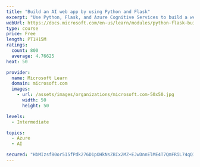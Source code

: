```yaml
---
title: "Build an AI web app by using Python and Flask"
excerpt: "Use Python, Flask, and Azure Cognitive Services to build a web app that incorporates AI"
webUrl: https://docs.microsoft.com/en-us/learn/modules/python-flask-build-ai-web-app/
type: course
price: Free
length: PT1H15M
ratings:
  count: 800
  average: 4.76625
heat: 50

provider:
  name: Microsoft Learn
  domain: microsoft.com
  images:
    - url: /assets/images/organizations/microsoft.com-50x50.jpg
      width: 50
      height: 50

levels:
  - Intermediate

topics:
  - Azure
  - AI

secured: "HbMIzsfB0or5I5fPdk276D1pOHkNsZBIx2MZ+EJwDnnElME4T7QmFRiL74qQ1qZxM0Wf88fWqZkJTygCfcFqZhhimKnx5LilctfD77hnSkbD2PmIpNgM7mx7SABB84Z9n7JgV6haD6GBpkkv6GYNYkj5p3qf1EFjFtZ4GUSc9dhDgu5X9Il5bP09z+OEg8lVIooSzW5ybr2wry4a3OV2oZsJbiSVYeQEDU9BItrKBy/MagcLvIN5h+L8h4J+4RhK7bwIK8u7MRMuCMrpXZJmpxpl8jN6oCydmLwaN0zEIjIOH6uKd5cufcJNDR1mo1x2JHoq6hqO/yBEw6acjAorQxPU0BR4OyGsBy4v4SsTs66570bM4HBDicTVSyBQ/t/OMP4M3C7TsMwYCSmqCHDAuqg8EpCyNZr2/iKpX2AHOm8=;6k2dSzNobLsJJbV2SBozeQ=="
---
```


